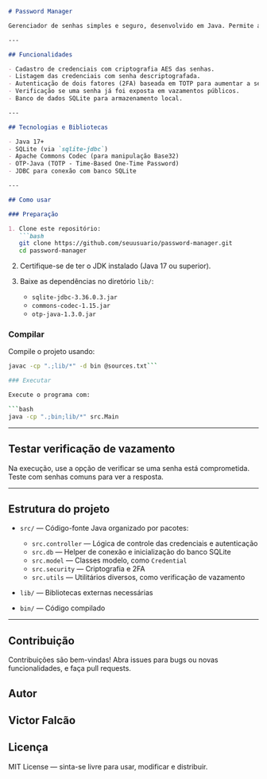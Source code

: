 
````markdown
# Password Manager

Gerenciador de senhas simples e seguro, desenvolvido em Java. Permite armazenar credenciais (serviço, usuário, senha) com criptografia, autenticação de dois fatores (2FA) via TOTP e verificação de vazamento de senhas usando APIs externas.

---

## Funcionalidades

- Cadastro de credenciais com criptografia AES das senhas.
- Listagem das credenciais com senha descriptografada.
- Autenticação de dois fatores (2FA) baseada em TOTP para aumentar a segurança.
- Verificação se uma senha já foi exposta em vazamentos públicos.
- Banco de dados SQLite para armazenamento local.

---

## Tecnologias e Bibliotecas

- Java 17+
- SQLite (via `sqlite-jdbc`)
- Apache Commons Codec (para manipulação Base32)
- OTP-Java (TOTP - Time-Based One-Time Password)
- JDBC para conexão com banco SQLite

---

## Como usar

### Preparação

1. Clone este repositório:
   ```bash
   git clone https://github.com/seuusuario/password-manager.git
   cd password-manager
````

2. Certifique-se de ter o JDK instalado (Java 17 ou superior).

3. Baixe as dependências no diretório `lib/`:

    * `sqlite-jdbc-3.36.0.3.jar`
    * `commons-codec-1.15.jar`
    * `otp-java-1.3.0.jar`

### Compilar

Compile o projeto usando:

```bash
javac -cp ".;lib/*" -d bin @sources.txt```

### Executar

Execute o programa com:

```bash
java -cp ".;bin;lib/*" src.Main
```

---

## Testar verificação de vazamento

Na execução, use a opção de verificar se uma senha está comprometida. Teste com senhas comuns para ver a resposta.

---

## Estrutura do projeto

* `src/` — Código-fonte Java organizado por pacotes:

    * `src.controller` — Lógica de controle das credenciais e autenticação
    * `src.db` — Helper de conexão e inicialização do banco SQLite
    * `src.model` — Classes modelo, como `Credential`
    * `src.security` — Criptografia e 2FA
    * `src.utils` — Utilitários diversos, como verificação de vazamento

* `lib/` — Bibliotecas externas necessárias

* `bin/` — Código compilado

---

## Contribuição

Contribuições são bem-vindas! Abra issues para bugs ou novas funcionalidades, e faça pull requests.

## Autor
Victor Falcão
---

## Licença

MIT License — sinta-se livre para usar, modificar e distribuir.



